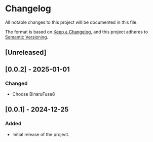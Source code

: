 # Changelog

All notable changes to this project will be documented in this file.

The format is based on [Keep a Changelog](https://keepachangelog.com/),
and this project adheres to [Semantic Versioning](https://semver.org/).

## [Unreleased]

## [0.0.2] - 2025-01-01
### Changed
- Choose BinaruFuse8

## [0.0.1] - 2024-12-25
### Added
- Initial release of the project.
